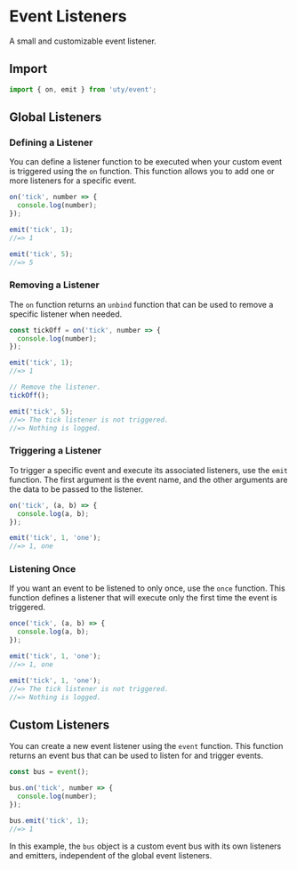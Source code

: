 # Event Listeners

A small and customizable event listener.

## Import

```js
import { on, emit } from 'uty/event';
```

## Global Listeners

### Defining a Listener

You can define a listener function to be executed when your custom event is triggered using the `on` function. This function allows you to add one or more listeners for a specific event.

```js
on('tick', number => {
  console.log(number);
});

emit('tick', 1);
//=> 1

emit('tick', 5);
//=> 5
```

### Removing a Listener

The `on` function returns an `unbind` function that can be used to remove a specific listener when needed.

```js
const tickOff = on('tick', number => {
  console.log(number);
});

emit('tick', 1);
//=> 1

// Remove the listener.
tickOff();

emit('tick', 5);
//=> The tick listener is not triggered.
//=> Nothing is logged.
```

### Triggering a Listener

To trigger a specific event and execute its associated listeners, use the `emit` function. The first argument is the event name, and the other arguments are the data to be passed to the listener.

```js
on('tick', (a, b) => {
  console.log(a, b);
});

emit('tick', 1, 'one');
//=> 1, one
```

### Listening Once

If you want an event to be listened to only once, use the `once` function. This function defines a listener that will execute only the first time the event is triggered.

```js
once('tick', (a, b) => {
  console.log(a, b);
});

emit('tick', 1, 'one');
//=> 1, one

emit('tick', 1, 'one');
//=> The tick listener is not triggered.
//=> Nothing is logged.
```

## Custom Listeners

You can create a new event listener using the `event` function. This function returns an event bus that can be used to listen for and trigger events.

```js
const bus = event();

bus.on('tick', number => {
  console.log(number);
});

bus.emit('tick', 1);
//=> 1
```

In this example, the `bus` object is a custom event bus with its own listeners and emitters, independent of the global event listeners.
